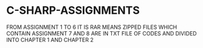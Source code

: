 # C-SHARP-ASSIGNMENTS
FROM ASSIGNMENT 1 TO 6 IT IS RAR MEANS ZIPPED FILES WHICH CONTAIN ASSIGNMENT
7 AND 8 ARE IN TXT FILE OF CODES AND DIVIDED INTO CHAPTER 1 AND CHAPTER 2
